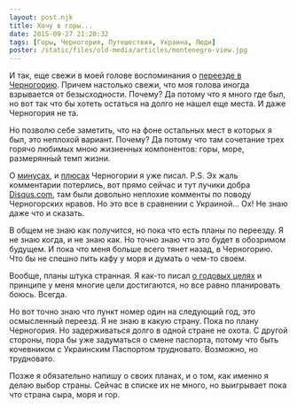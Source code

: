 ```yaml
---
layout: post.njk
title: Хочу в горы...
date: 2015-09-27 21:20:32
tags: [Горы, Черногория, Путешествия, Украина, Люди]
poster: /static/files/old-media/articles/montenegro-view.jpg
---
```


И так, еще свежи в моей голове воспоминания о [переезде в Черногорию](/blog/pereehal-v-chernogoriyu/). Причем настолько свежи, что моя голова иногда взрывается от безысходности. Почему? Да потому что я много где был, но вот так что бы хотеть остаться на долго не нашел еще места. И даже Черногория не та.

Но позволю себе заметить, что на фоне остальных мест в которых я был, это неплохой вариант. Почему? Да потому что там сочетание трех горячо любимых мною жизненных компонентов: горы, море, размерянный темп жизни.

О [минусах](/blog/minusyi-chernogorii-kotoryie-ya-zametil/), и [плюсах](/blog/dostoinstva-chernogorii/) Черногории я уже писал. P.S. Эх жаль комментарии потерлись, вот прямо сейчас и тут лучики добра [Disqus.com](http://Disqus.com), там были довольно неплохие комменты по поводу Черногорских нравов. Но это все в сравнении с Украиной… Ох! Не знаю даже что и сказать.

В общем не знаю как получится, но пока что есть планы по переезду. Я не знаю когда, и не знаю как. Но точно знаю что это будет в обозримом будущем. И пока что меня больше всего тянет назад, в Черногорию. Что бы не спешно пить кафу у моря и думать о чем-то своем.

Вообще, планы штука странная. Я как-то писал [о годовых целях](/blog/goals-on-year/) и принципе у меня многие цели достигаются, но все равно планировать боюсь. Всегда.

Но вот точно знаю что пункт номер один на следующий год, это осмысленный переезд. Я не знаю в какую страну. Пока по плану Черногория. Но задерживаться долго в одной стране не охота. С другой стороны, пора бы уже задуматься о смене паспорта, потому что быть кочевником с Украинским Паспортом трудновато. Возможно, но трудновато.

Позже я обязательно напишу о своих планах, и о том, как именно я делаю выбор страны. Сейчас в списке их не много, но выигрывает пока что страна сыра, моря и гор.
